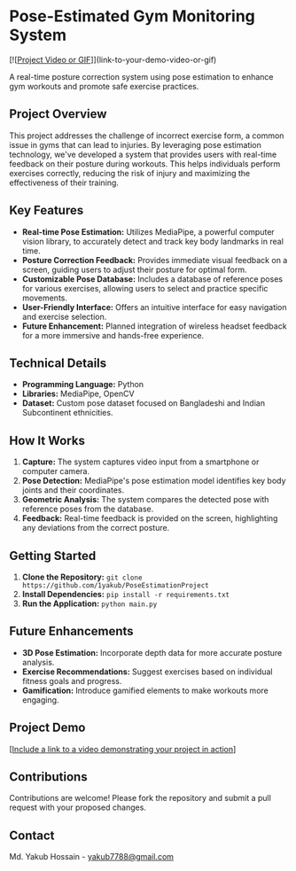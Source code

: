 # Pose-Estimated Gym Monitoring System

[![[Project Video or GIF](https://www.facebook.com/watch/?v=2735032260077044)]](link-to-your-demo-video-or-gif) 

A real-time posture correction system using pose estimation to enhance gym workouts and promote safe exercise practices.

## Project Overview

This project addresses the challenge of incorrect exercise form, a common issue in gyms that can lead to injuries. By leveraging pose estimation technology, we've developed a system that provides users with real-time feedback on their posture during workouts. This helps individuals perform exercises correctly, reducing the risk of injury and maximizing the effectiveness of their training.

## Key Features

* **Real-time Pose Estimation:** Utilizes MediaPipe, a powerful computer vision library, to accurately detect and track key body landmarks in real time.
* **Posture Correction Feedback:** Provides immediate visual feedback on a screen, guiding users to adjust their posture for optimal form.
* **Customizable Pose Database:** Includes a database of reference poses for various exercises, allowing users to select and practice specific movements.
* **User-Friendly Interface:** Offers an intuitive interface for easy navigation and exercise selection.
* **Future Enhancement:** Planned integration of wireless headset feedback for a more immersive and hands-free experience.

## Technical Details

* **Programming Language:** Python
* **Libraries:** MediaPipe, OpenCV
* **Dataset:** Custom pose dataset focused on Bangladeshi and Indian Subcontinent ethnicities.

## How It Works

1. **Capture:** The system captures video input from a smartphone or computer camera.
2. **Pose Detection:** MediaPipe's pose estimation model identifies key body joints and their coordinates.
3. **Geometric Analysis:** The system compares the detected pose with reference poses from the database.
4. **Feedback:** Real-time feedback is provided on the screen, highlighting any deviations from the correct posture.

## Getting Started

1. **Clone the Repository:** `git clone https://github.com/1yakub/PoseEstimationProject`
2. **Install Dependencies:** `pip install -r requirements.txt`
3. **Run the Application:** `python main.py`

## Future Enhancements

* **3D Pose Estimation:** Incorporate depth data for more accurate posture analysis.
* **Exercise Recommendations:** Suggest exercises based on individual fitness goals and progress.
* **Gamification:** Introduce gamified elements to make workouts more engaging.

## Project Demo

[[Include a link to a video demonstrating your project in action](https://github.com/1yakub/PoseEstimationProject/blob/master/AITrainer/aitrainer-demo.jpg)]

## Contributions

Contributions are welcome! Please fork the repository and submit a pull request with your proposed changes.

## Contact

Md. Yakub Hossain - yakub7788@gmail.com
